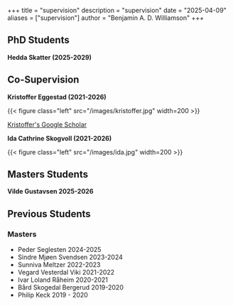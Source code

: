 +++
title = "supervision"
description = "supervision"
date = "2025-04-09"
aliases = ["supervision"]
author = "Benjamin A. D. Williamson"
+++

## PhD Students

**Hedda Skatter (2025-2029)**

## Co-Supervision
 
 **Kristoffer Eggestad (2021-2026)**

{{< figure class="left" src="/images/kristoffer.jpg" width=200 >}}

[Kristoffer's Google Scholar](https://scholar.google.com/citations?user=Rxlk0nkAAAAJ&hl=no)


**Ida Cathrine Skogvoll (2021-2026)**

{{< figure class="left" src="/images/ida.jpg" width=200 >}}

## Masters Students 

**Vilde Gustavsen 2025-2026**


## Previous Students

### Masters

- Peder Seglesten 2024-2025
- Sindre Mjøen Svendsen 2023-2024
- Sunniva Meltzer 2022-2023
- Vegard Vesterdal Viki 2021-2022
- Ivar Loland Råheim 2020-2021
- Bård Skogedal Bergerud 2019-2020
- Philip Keck 2019 - 2020